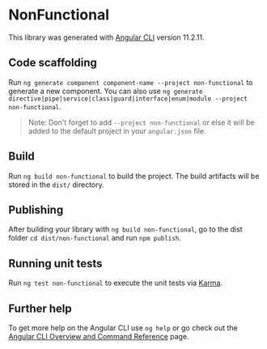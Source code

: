 # NonFunctional

This library was generated with [Angular CLI](https://github.com/angular/angular-cli) version 11.2.11.

## Code scaffolding

Run `ng generate component component-name --project non-functional` to generate a new component. You can also use `ng generate directive|pipe|service|class|guard|interface|enum|module --project non-functional`.
> Note: Don't forget to add `--project non-functional` or else it will be added to the default project in your `angular.json` file. 

## Build

Run `ng build non-functional` to build the project. The build artifacts will be stored in the `dist/` directory.

## Publishing

After building your library with `ng build non-functional`, go to the dist folder `cd dist/non-functional` and run `npm publish`.

## Running unit tests

Run `ng test non-functional` to execute the unit tests via [Karma](https://karma-runner.github.io).

## Further help

To get more help on the Angular CLI use `ng help` or go check out the [Angular CLI Overview and Command Reference](https://angular.io/cli) page.
